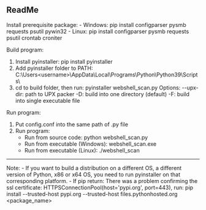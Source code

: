 ReadMe
--------------------------------------------
Install prerequisite package:
    - Windows: 
        pip install configparser pysmb requests psutil pywin32
    - Linux:
        pip install configparser pysmb requests psutil crontab croniter

Build program:
1. Install pyinstaller: 
    pip install pyinstaller
2. Add pyinstaller folder to PATH: 
    C:\Users\<username>\AppData\Local\Programs\Python\Python39\Scripts\
3. cd to build folder, then run: 
    pyinstaller <options> webshell_scan.py
Options:
    --upx-dir: path to UPX packer
    -D: build into one directory (default)
    -F: build into single executable file

Run program:
1. Put config.conf into the same path of .py file
2. Run program:
    - Run from source code: 
        python webshell_scan.py
    - Run from executable (Windows):
        webshell_scan.exe
    - Run from executable (Linux):
        ./webshell_scan

--------------------------------------------
Note:
    - If you want to build a distribution on a different OS, a different version of Python, x86 or x64 OS, you need to run pyinstaller on that corresponding platform.
    - If pip return: There was a problem confirming the ssl certificate: HTTPSConnectionPool(host='pypi.org', port=443), run:
        pip install --trusted-host pypi.org --trusted-host files.pythonhosted.org <package_name>